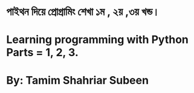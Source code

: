 # পাইথন দিয়ে প্রোগ্রামিং শেখা ১ম , ২য় ,৩য় খন্ড। 
# Learning programming with Python Parts = 1, 2, 3.
# By: Tamim Shahriar Subeen
